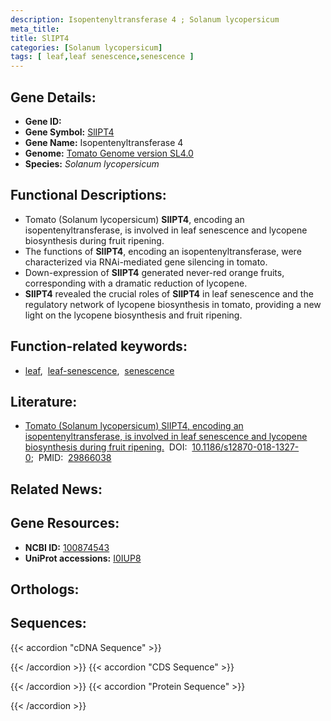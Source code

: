 ```yaml
---
description: Isopentenyltransferase 4 ; Solanum lycopersicum
meta_title:
title: SlIPT4
categories: [Solanum lycopersicum]
tags: [ leaf,leaf senescence,senescence ]
---
```


## Gene Details:
- **Gene ID:** []()
- **Gene Symbol:** <u>SlIPT4</u>
- **Gene Name:** Isopentenyltransferase 4
- **Genome:** [Tomato Genome version SL4.0](https://solgenomics.net/organism/solanum_lycopersicum/genome)
- **Species:** *Solanum lycopersicum*

## Functional Descriptions:
   - Tomato (Solanum lycopersicum) **SlIPT4**, encoding an isopentenyltransferase, is involved in leaf senescence and lycopene biosynthesis during fruit ripening.
   - The functions of **SlIPT4**, encoding an isopentenyltransferase, were characterized via RNAi-mediated gene silencing in tomato.
   - Down-expression of **SlIPT4** generated never-red orange fruits, corresponding with a dramatic reduction of lycopene.
   - **SlIPT4** revealed the crucial roles of **SlIPT4** in leaf senescence and the regulatory network of lycopene biosynthesis in tomato, providing a new light on the lycopene biosynthesis and fruit ripening.

## Function-related keywords:
   - [leaf](/tags/leaf/),&nbsp;&nbsp;[leaf-senescence](/tags/leaf-senescence/),&nbsp;&nbsp;[senescence](/tags/senescence/)

## Literature:
   - [Tomato (Solanum lycopersicum) SlIPT4, encoding an isopentenyltransferase, is involved in leaf senescence and lycopene biosynthesis during fruit ripening.](https://doi.org/10.1186/s12870-018-1327-0)&nbsp;&nbsp;DOI:&nbsp;&nbsp;[10.1186/s12870-018-1327-0](https://doi.org/10.1186/s12870-018-1327-0);&nbsp;&nbsp;PMID:&nbsp;&nbsp;[29866038](https://pubmed.ncbi.nlm.nih.gov/29866038/)

## Related News:

## Gene Resources:
- **NCBI ID:**  [100874543](https://www.ncbi.nlm.nih.gov/gene/?term=100874543)
- **UniProt accessions:**  [I0IUP8](https://www.uniprot.org/uniprotkb/I0IUP8/entry)

## Orthologs:

## Sequences:
{{< accordion "cDNA Sequence" >}}

{{< /accordion >}}
{{< accordion "CDS Sequence" >}}

{{< /accordion >}}
{{< accordion "Protein Sequence" >}}

{{< /accordion >}}
